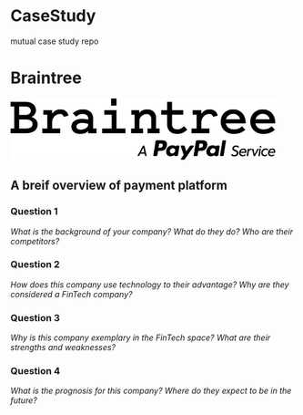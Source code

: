 # CaseStudy
mutual case study repo

# Braintree

![Braintree](braintreeimg.png)


## A breif overview of payment platform

### Question 1
*What is the background of your company? What do they do? Who are their competitors?*



### Question 2
*How does this company use technology to their advantage? Why are they considered a FinTech company?*

### Question 3
*Why is this company exemplary in the FinTech space? What are their strengths and weaknesses?*

### Question 4
*What is the prognosis for this company? Where do they expect to be in the future?*




